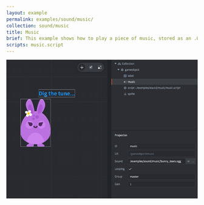 ```yaml
---
layout: example
permalink: examples/sound/music/
collection: sound/music
title: Music
brief: This example shows how to play a piece of music, stored as an .OGG file, with a sound component. The sound component is set to "looping" causing the music to never, ever stop.
scripts: music.script
---
```


![music](music.jpg)